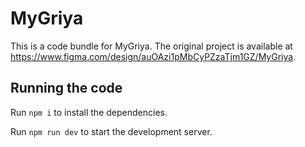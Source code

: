 
  # MyGriya

  This is a code bundle for MyGriya. The original project is available at https://www.figma.com/design/auOAzi1pMbCyPZzaTjm1GZ/MyGriya.

  ## Running the code

  Run `npm i` to install the dependencies.

  Run `npm run dev` to start the development server.
  
